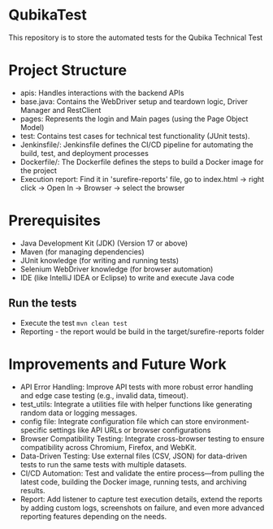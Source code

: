# QubikaTest
This repository is to store the automated tests for the Qubika Technical Test

# Project Structure
- apis: Handles interactions with the backend APIs
- base.java: Contains the WebDriver setup and teardown logic, Driver Manager and RestClient
- pages: Represents the login and Main pages (using the Page Object Model)
- test: Contains test cases for technical test functionality (JUnit tests).
- Jenkinsfile/: Jenkinsfile defines the CI/CD pipeline for automating the build, test, and deployment processes
- Dockerfile/: The Dockerfile defines the steps to build a Docker image for the project
- Execution report: Find it in 'surefire-reports' file, go to index.html -> right click -> Open In -> Browser -> select the browser

# Prerequisites
- Java Development Kit (JDK) (Version 17 or above)
- Maven (for managing dependencies)
- JUnit knowledge (for writing and running tests)
- Selenium WebDriver knowledge (for browser automation)
- IDE (like IntelliJ IDEA or Eclipse) to write and execute Java code

## Run the tests
- Execute the test
  ```mvn clean test```
- Reporting - the report would be build in the target/surefire-reports folder

# Improvements and Future Work
- API Error Handling: Improve API tests with more robust error handling and edge case testing (e.g., invalid data, timeout).
- test_utils: Integrate a utilities file with helper functions like generating random data or logging messages.
- config file: Integrate configuration file which can store environment-specific settings like API URLs or browser configurations
- Browser Compatibility Testing: Integrate cross-browser testing to ensure compatibility across Chromium, Firefox, and WebKit.
- Data-Driven Testing: Use external files (CSV, JSON) for data-driven tests to run the same tests with multiple datasets.
- CI/CD Automation: Test and validate the entire process—from pulling the latest code, building the Docker image, running tests, and archiving results.
- Report: Add listener to capture test execution details, extend the reports by adding custom logs, screenshots on failure, and even more advanced reporting features depending on the needs.